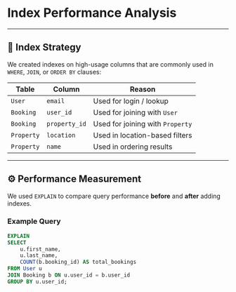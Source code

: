 # Index Performance Analysis

---

## 🧠 Index Strategy

We created indexes on high-usage columns that are commonly used in `WHERE`, `JOIN`, or `ORDER BY` clauses:

| Table      | Column         | Reason                           |
|------------|----------------|----------------------------------|
| `User`     | `email`        | Used for login / lookup          |
| `Booking`  | `user_id`      | Used for joining with `User`     |
| `Booking`  | `property_id`  | Used for joining with `Property` |
| `Property` | `location`     | Used in location-based filters   |
| `Property` | `name`         | Used in ordering results         |

---

## ⚙️ Performance Measurement

We used `EXPLAIN` to compare query performance **before** and **after** adding indexes.

### Example Query

```sql
EXPLAIN
SELECT 
    u.first_name,
    u.last_name,
    COUNT(b.booking_id) AS total_bookings
FROM User u
JOIN Booking b ON u.user_id = b.user_id
GROUP BY u.user_id;
